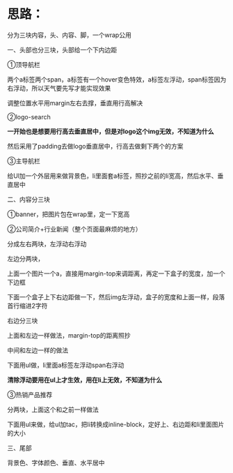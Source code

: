 # 思路：

分为三块内容，头、内容、脚，一个wrap公用

一、头部也分三块，头部给一个下内边距

①顶导航栏

两个a标签两个span，a标签有一个hover变色特效，a标签左浮动，span标签因为右浮动，所以天气要先写才能实现效果

调整位置水平用margin左右去撑，垂直用行高解决

②logo-search

**一开始也是想要用行高去垂直居中，但是对logo这个img无效，不知道为什么**

然后采用了padding去做logo垂直居中，行高去做剩下两个的方案

③主导航栏

给Ul加一个外层用来做背景色，li里面套a标签，照抄之前的li宽高，然后水平、垂直居中

二、内容分三块

①banner，把图片包在wrap里，定一下宽高

②公司简介+行业新闻（整个页面最麻烦的地方）

分成左右两块，左浮动右浮动

左边分两块，

上面一个图片一个a，直接用margin-top来调距离，再定一下盒子的宽度，加一个下边框

下面一个盒子上下右边距做一下，然后img左浮动，盒子的宽度和上面一样，段落首行缩进2字符

右边分三块

上面和左边一样做法，margin-top的距离照抄

中间和左边一样的做法

下面用ul做，li里面a标签左浮动span右浮动

**清除浮动要用在ul上才生效，用在li上无效，不知道为什么**

③热销产品推荐

分两块，上面这个和之前一样做法

下面用ul来做，给ul加tac，把li转换成inline-block，定好上、右边距和li里面图片的大小

三、尾部

背景色、字体颜色、垂直、水平居中
